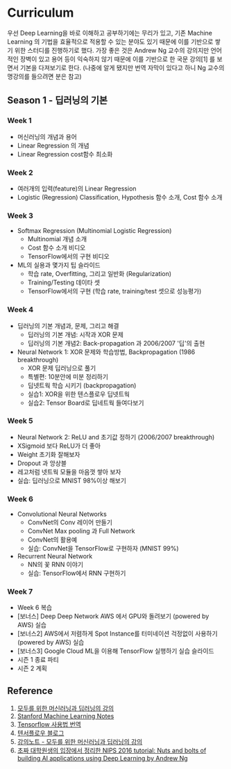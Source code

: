 # Curriculum

우선 Deep Learning을 바로 이해하고 공부하기에는 무리가 있고, 기존 Machine Learning 의 기법을 효율적으로 적용할 수 있는 분야도 있기 때문에 이를 기반으로 쌓기 위한 스터디를 진행하기로 했다. 가장 좋은 것은 Andrew Ng 교수의 강의지만 언어적인 장벽이 있고 용어 등이 익숙하지 않기 때문에 이를 기반으로 한 국문 강의[1] 를 보면서 기본을 다져보기로 한다. (나중에 알게 됐지만 번역 자막이 있다고 하니 Ng 교수의 명강의를 들으려면 분은 참고)


## Season 1 - 딥러닝의 기본

### Week 1

* 머신러닝의 개념과 용어
* Linear Regression 의 개념
* Linear Regression cost함수 최소화


### Week 2

* 여러개의 입력(feature)의 Linear Regression
* Logistic (Regression) Classification, Hypothesis 함수 소개, Cost 함수 소개


### Week 3

* Softmax Regression (Multinomial Logistic Regression)
    * Multinomial 개념 소개
    * Cost 함수 소개 비디오
    * TensorFlow에서의 구현 비디오
* ML의 실용과 몇가지 팁 슬라이드
    * 학습 rate, Overfitting, 그리고 일반화 (Regularization)
    * Training/Testing 데이타 셋
    * TensorFlow에서의 구현 (학습 rate, training/test 셋으로 성능평가)


### Week 4

* 딥러닝의 기본 개념과, 문제, 그리고 해결
    * 딥러닝의 기본 개념: 시작과 XOR 문제
    * 딥러닝의 기본 개념2: Back-propagation 과 2006/2007 '딥'의 출현
* Neural Network 1: XOR 문제와 학습방법, Backpropagation (1986 breakthrough)
    * XOR 문제 딥러닝으로 풀기
    * 특별편: 10분안에 미분 정리하기
    * 딥넷트웍 학습 시키기 (backpropagation)
    * 실습1: XOR을 위한 텐스플로우 딥넷트웍
    * 실습2: Tensor Board로 딥네트웍 들여다보기


### Week 5
* Neural Network 2: ReLU and 초기값 정하기 (2006/2007 breakthrough)
* XSigmoid 보다 ReLU가 더 좋아
* Weight 초기화 잘해보자
* Dropout 과 앙상블
* 레고처럼 넷트웍 모듈을 마음껏 쌓아 보자
* 실습: 딥러닝으로 MNIST 98%이상 해보기


### Week 6

* Convolutional Neural Networks
    * ConvNet의 Conv 레이어 만들기
    * ConvNet Max pooling 과 Full Network
    * ConvNet의 활용예
    * 실습: ConvNet을 TensorFlow로 구현하자 (MNIST 99%)
* Recurrent Neural Network
    * NN의 꽃 RNN 이야기
    * 실습: TensorFlow에서 RNN 구현하기

### Week 7

* Week 6 복습
* [보너스] Deep Deep Network AWS 에서 GPU와 돌려보기 (powered by AWS) 실습
* [보너스2] AWS에서 저렴하게 Spot Instance를 터미네이션 걱정없이 사용하기 (powered by AWS) 실습
* [보너스3] Google Cloud ML을 이용해 TensorFlow 실행하기 실습 슬라이드
* 시즌 1 종료 파티
* 시즌 2 계획


## Reference

1. [모두를 위한 머신러닝과 딥러닝의 강의](http://hunkim.github.io/ml/)
1. [Stanford Machine Learning Notes](http://www.holehouse.org/mlclass/)
1. [Tensorflow 사용법 번역](https://tensorflowkorea.gitbooks.io/tensorflow-kr/)
1. [텐서플로우 블로그](https://tensorflow.blog)
1. [강의노트 - 모두를 위한 머신러닝과 딥러닝의 강의](http://pythonkim.tistory.com/category/머신러닝_김성훈교수님)
1. [초짜 대학원생의 입장에서 정리한 NIPS 2016 tutorial: Nuts and bolts of building AI applications using Deep Learning by Andrew Ng](http://jaejunyoo.blogspot.com/2017/03/kr-nips-2016-tutorial-summary-nuts-and-bolts-of-building-AI-AndrewNg.html)
